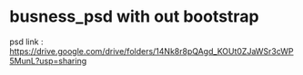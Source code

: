 # busness_psd with out bootstrap

psd link :
https://drive.google.com/drive/folders/14Nk8r8pQAgd_KOUt0ZJaWSr3cWP5MunL?usp=sharing
